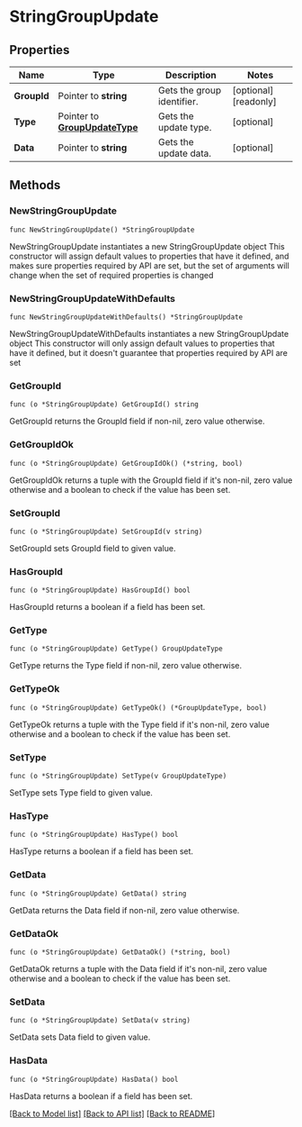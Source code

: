 # StringGroupUpdate

## Properties

Name | Type | Description | Notes
------------ | ------------- | ------------- | -------------
**GroupId** | Pointer to **string** | Gets the group identifier. | [optional] [readonly] 
**Type** | Pointer to [**GroupUpdateType**](GroupUpdateType.md) | Gets the update type. | [optional] 
**Data** | Pointer to **string** | Gets the update data. | [optional] 

## Methods

### NewStringGroupUpdate

`func NewStringGroupUpdate() *StringGroupUpdate`

NewStringGroupUpdate instantiates a new StringGroupUpdate object
This constructor will assign default values to properties that have it defined,
and makes sure properties required by API are set, but the set of arguments
will change when the set of required properties is changed

### NewStringGroupUpdateWithDefaults

`func NewStringGroupUpdateWithDefaults() *StringGroupUpdate`

NewStringGroupUpdateWithDefaults instantiates a new StringGroupUpdate object
This constructor will only assign default values to properties that have it defined,
but it doesn't guarantee that properties required by API are set

### GetGroupId

`func (o *StringGroupUpdate) GetGroupId() string`

GetGroupId returns the GroupId field if non-nil, zero value otherwise.

### GetGroupIdOk

`func (o *StringGroupUpdate) GetGroupIdOk() (*string, bool)`

GetGroupIdOk returns a tuple with the GroupId field if it's non-nil, zero value otherwise
and a boolean to check if the value has been set.

### SetGroupId

`func (o *StringGroupUpdate) SetGroupId(v string)`

SetGroupId sets GroupId field to given value.

### HasGroupId

`func (o *StringGroupUpdate) HasGroupId() bool`

HasGroupId returns a boolean if a field has been set.

### GetType

`func (o *StringGroupUpdate) GetType() GroupUpdateType`

GetType returns the Type field if non-nil, zero value otherwise.

### GetTypeOk

`func (o *StringGroupUpdate) GetTypeOk() (*GroupUpdateType, bool)`

GetTypeOk returns a tuple with the Type field if it's non-nil, zero value otherwise
and a boolean to check if the value has been set.

### SetType

`func (o *StringGroupUpdate) SetType(v GroupUpdateType)`

SetType sets Type field to given value.

### HasType

`func (o *StringGroupUpdate) HasType() bool`

HasType returns a boolean if a field has been set.

### GetData

`func (o *StringGroupUpdate) GetData() string`

GetData returns the Data field if non-nil, zero value otherwise.

### GetDataOk

`func (o *StringGroupUpdate) GetDataOk() (*string, bool)`

GetDataOk returns a tuple with the Data field if it's non-nil, zero value otherwise
and a boolean to check if the value has been set.

### SetData

`func (o *StringGroupUpdate) SetData(v string)`

SetData sets Data field to given value.

### HasData

`func (o *StringGroupUpdate) HasData() bool`

HasData returns a boolean if a field has been set.


[[Back to Model list]](../README.md#documentation-for-models) [[Back to API list]](../README.md#documentation-for-api-endpoints) [[Back to README]](../README.md)


